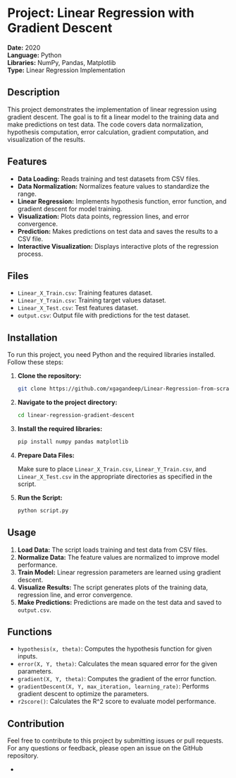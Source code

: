 
# Project: Linear Regression with Gradient Descent

**Date:** 2020  
**Language:** Python  
**Libraries:** NumPy, Pandas, Matplotlib  
**Type:** Linear Regression Implementation

## Description

This project demonstrates the implementation of linear regression using gradient descent. The goal is to fit a linear model to the training data and make predictions on test data. The code covers data normalization, hypothesis computation, error calculation, gradient computation, and visualization of the results.

## Features

- **Data Loading:** Reads training and test datasets from CSV files.
- **Data Normalization:** Normalizes feature values to standardize the range.
- **Linear Regression:** Implements hypothesis function, error function, and gradient descent for model training.
- **Visualization:** Plots data points, regression lines, and error convergence.
- **Prediction:** Makes predictions on test data and saves the results to a CSV file.
- **Interactive Visualization:** Displays interactive plots of the regression process.

## Files

- `Linear_X_Train.csv`: Training features dataset.
- `Linear_Y_Train.csv`: Training target values dataset.
- `Linear_X_Test.csv`: Test features dataset.
- `output.csv`: Output file with predictions for the test dataset.

## Installation

To run this project, you need Python and the required libraries installed. Follow these steps:

1. **Clone the repository:**

   ```bash
   git clone https://github.com/xgagandeep/Linear-Regression-from-scratch-with-gradient-descent.git
   ```

2. **Navigate to the project directory:**

   ```bash
   cd linear-regression-gradient-descent
   ```

3. **Install the required libraries:**

   ```bash
   pip install numpy pandas matplotlib
   ```

4. **Prepare Data Files:**

   Make sure to place `Linear_X_Train.csv`, `Linear_Y_Train.csv`, and `Linear_X_Test.csv` in the appropriate directories as specified in the script.

5. **Run the Script:**

   ```bash
   python script.py
   ```

## Usage

1. **Load Data:** The script loads training and test data from CSV files.
2. **Normalize Data:** The feature values are normalized to improve model performance.
3. **Train Model:** Linear regression parameters are learned using gradient descent.
4. **Visualize Results:** The script generates plots of the training data, regression line, and error convergence.
5. **Make Predictions:** Predictions are made on the test data and saved to `output.csv`.

## Functions

- `hypothesis(x, theta)`: Computes the hypothesis function for given inputs.
- `error(X, Y, theta)`: Calculates the mean squared error for the given parameters.
- `gradient(X, Y, theta)`: Computes the gradient of the error function.
- `gradientDescent(X, Y, max_iteration, learning_rate)`: Performs gradient descent to optimize the parameters.
- `r2score()`: Calculates the R^2 score to evaluate model performance.

## Contribution

Feel free to contribute to this project by submitting issues or pull requests. For any questions or feedback, please open an issue on the GitHub repository.

-
